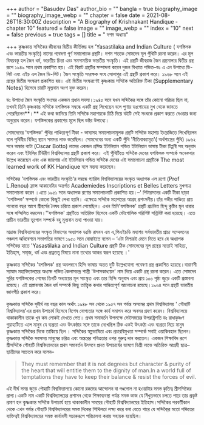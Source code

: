 +++
author = "Basudev Das"
author_bio = ""
bangla = true
biography_image = ""
biography_image_webp = ""
chapter = false
date = 2021-08-26T18:30:00Z
description = "A Biography of Krishnakant Handique - chapter 10"
featured = false
image = ""
image_webp = ""
index = "10"
next = false
previous = true
tags = []
title = " দশম অধ্যায়"

+++
কৃষ্ণকান্ত সন্দিকৈর জীবনের দ্বিতীয় কীর্তিস্তম্ভ হল 'Yasastilaka and Indian Culture ( যশস্তিলক এবং ভারতীয় সংস্কৃতি) নামের গবেষণা পূর্ণ সমালোচক গ্রন্থটি। দশম শতকে সোমদেব মূল পুঁথিটি রচনা করেন। এর মূল বিষয়বস্তু হল জৈন ধর্ম, ভারতীয় চিন্তা এবং সমসাময়িক ভারতীয় সংস্কৃতি। এই গ্রন্থটি জীবরাজ জৈন গ্রন্থমালার দ্বিতীয় গ্রন্থ রূপে ১৯৪৯ সনে প্রথম প্রকাশিত হয়। এই বিরাট গ্রন্থটির সম্পাদনা করেন দুজন বিখ্যাত পন্ডিত–ডঃ এ এন উপাধ্যে ডি-লিট এবং এইচ এল জৈন ডি-লিট। জৈন সংস্কৃতি সংরক্ষক সংঘ সোলাপুর এই গ্রন্থটি প্রকাশ করে। ১৯৬৮ সনে এই গ্রন্থের দ্বিতীয় সংস্করণ প্রকাশিত হয়। এই দ্বিতীয় সংস্করণেই কৃষ্ণকান্ত সন্দিকৈ অতিরিক্ত টিকা (Supplementary Notes) হিসেবে চারটি মূল্যবান অংশ যুক্ত করেন।

ডঃ উপাধ্যে জৈন সংস্কৃতি সংঘের একজন প্রধান সদস্য।১৯৪৫ সনে যখন সন্দিকৈর সঙ্গে তাঁর কোনো পরিচয় ছিল না, তখনই তিনি কৃষ্ণকান্ত সন্দিকৈ যশস্তিলক সম্বন্ধে একটি গ্রন্থ লিখেছেন বলে পুণায় ডঃগোডের মুখ থেকে জানতে পেরেছিলেন**।** এই কথা জানিয়ে তিনি সন্দিকৈ মহাশয়কে চিঠি দিয়ে বইটি সেই সংঘকে প্রকাশ করতে দেওয়ার জন্য অনুরোধ করেন। যশস্তিলকের প্রকাশের মূলে ছিল ডক্টর উপাধ্যে।

সোমদেবের 'যশস্তিলক' পুঁথির পাণ্ডিত্যপূর্ণ টীকা - ভাষ‍্যসহ সমালোচনামূলক গ্রন্থটি সন্দিকৈ মহাশয় ইংরেজিতে লিখেছিলেন বলে পৃথিবীর বিভিন্ন স্থানে সমাদর লাভ করেছিল। সোমদেবের অন্য একটি পুঁথি 'নীতিবাক্যামৃত'( অর্থশাস্ত্রের পুঁথি) ১৯৬২ সনে অস্কার বটো (Oscar Botto) নামের একজন প্রসিদ্ধ ইটালিয়ান পন্ডিত ইটালিয়ান ভাষায় টীকা টিপ্পনী সহ অনুবাদ করেন এবং ইটালির টিউরীণ বিশ্ববিদ্যালয় গ্ৰন্থটি প্রকাশ করে। এই পুঁথিটিতে সন্দিকৈ দেবের যশস্তিলক সম্পর্কে অনেকবার উল্লেখ করেছেন এবং এক জায়গায় এই ইটালিয়ান পন্ডিত সন্দিকৈ দেবের এই সমালোচনা গ্রন্থটিকে The most learned work of KK Handique বলে মন্তব্য করেছেন।

সন্দিকৈর 'যশস্তিলক এবং ভারতীয় সংস্কৃতি'র সম্বন্ধে প‍্যারিস বিশ্ববিদ্যালয়ের সংস্কৃত অধ্যাপক এল রণো (Prof L.Renou) ফ্রান্স আকাদেমির অন্তর্গত Academiedes Inscriptions et Belles Letters মুখপত্রে সমালোচনা করেন ।এতে ১৯৫১ সনে অধ্যাপক রণোর সমালোচনাটি প্রকাশিত হয়।–' পিটারসনের একটি টীকা ছাড়া 'যশস্তিলক' সম্পর্কে কোনো কিছুই লেখা হয়নি। এক্ষেত্রে সন্দিকৈ মহাশয়ের আগ্রহ প্রশংসনীয়।তাঁর গভীর পাণ্ডিত্য প্রায় পনেরো বছর আগে শ্রীহর্ষের নৈষধ চরিতে প্রকাশ পেয়েছিল। এখন তিনি'যশস্তিলক' গ্রন্থটি প্রচলিত হিন্দু কৃষ্টির মূল ধারার সঙ্গে সম্মিলিত করলেন।''যশস্তিলক' গ্রন্থটিতে অতিরিক্ত হিসেবে একটি ভৌগোলিক পরিশিষ্ট সন্নিবিষ্ট করা হয়েছে। এতে প্রাচীন ভারতীয় ভূগোল সম্পর্কে বহু মূল্যবান তথ্য পাওয়া যায়।

মাদ্রাজ বিশ্ববিদ্যালয়ের সংস্কৃত বিভাগের অধ্যাপক ডঃভি রাঘবন এম এ,পিএইচডি মহাশয় সর্বভারতীয় প্রাচ্য সম্মেলনের পঞ্চদশ অধিবেশনে সভাপতির ভাষণে ১৯৫০ সনে বোম্বাইতে বলেন – ‘এটা নিশ্চয়ই মেনে নিতে হবে যে অধ্যাপক সন্দিকৈর হাতে 'Yasastilaka and Indian Culture গ্রন্থটি ঠিক সোমদেবের মূল গ্রন্থের মতোই সাহিত্য, ইতিহা্‌স, সমা্‌জ, ধর্ম এবং প্রত্নতত্ত্ব বিষয়ে নানা তথ্যের আকর স্বরূপ হয়েছে ।'

কৃষ্ণকান্ত সন্দিকৈর 'যশস্তিলক' গ্রন্থ অবলম্বনে হিন্দি ভাষায় অন্তত দুটি উল্লেখযোগ্য গবেষণা গ্রন্থ প্রকাশিত হয়েছে।বারাণসী স‍্যাদ্বাদ মহাবিদ্যালয়ের অধ্যক্ষ পন্ডিত কৈলাসচন্দ্র শাস্ত্রী 'উপাসকাধ‍্যয়ন' নাম দিয়ে একটি গ্রন্থ রচনা করেন। এতে সোমদেব সুরির যশস্তিলকের শেষের তিনটি অধ্যায়ের মূল সাংস্কৃত এবং তার হিন্দি অনুবাদ এবং প্রায় ১০০ পৃষ্ঠা জুড়ে একটি প্রস্তাবনা রয়েছে। এই প্রস্তাবনায় জৈন ধর্ম সম্পর্কে কিছু তাত্ত্বিক কথার পাণ্ডিত্যপূর্ণ আলোচনা রয়েছে।১৯৬৪ সনে গ্রন্থটি ভারতীয় জ্ঞানপীঠ প্রকাশ করে।

কৃষ্ণকান্ত সন্দিকৈ সুদীর্ঘ নয় বছর কাল অর্থাৎ ১৯৪৮ সন থেকে ১৯৫৭ সন পর্যন্ত অসমের প্রথম বিশ্ববিদ্যালয় ' গৌহাটি বিশ্ববিদ্যালয়'এর প্রথম উপাচার্য হিসেবে বিশেষ যোগ্যতার সঙ্গে কার্য সমাপন করে অবসর গ্রহণ করেন। বিশ্ববিদ্যালয়ে থাকাকালীন তাকে খুব কম লোকই দেখতে পেত। প্রথম সমাবর্তন উপলক্ষে সেইসময়ের উপরাষ্ট্রপতি ডঃ রাধাকৃষ্ণণ গুয়াহাটিতে এলে মানুষ যে ব্যগ্রতা এবং উৎকন্ঠার সঙ্গে তাকে দেখেছিল ঠিক একই উৎকণ্ঠা এবং ব‍্যগ্ৰতা নিয়ে মানুষ কৃষ্ণকান্ত সন্দিকৈর দিকে তাকিয়ে ছিল । সন্দিকৈর স্বল্পভাষিতা এবং প্রচারবিমুখতা সম্পর্কে সবাই ওয়াকিবহাল ছিলেন।কৃষ্ণকান্ত সন্দিকৈ সবসময় মানুষের চরিত্র এবং অন্তরের পবিত্রতার ওপর গুরুত্ব দান করতেন। একজন শিক্ষাবিদ রূপে শ্রীসন্দিকৈ গৌহাটি বিশ্ববিদ্যালয়ের প্রথম সমাবর্তন উৎসবে প্রদত্ত উপাচার্যের ভাষণে ডিগ্রী লাভে অতিরিক্ত আগ্রহী ছাত্র–ছাত্রীদের সচেতন করে বলেন–

> They must remember that it is not degrees but character & purity of the heart that will entitle them to the dignity of man.In a world full of temptations they have to keep their balance & resist the forces of evil.

এই দীর্ঘ সময় জুড়ে গৌহাটি বিশ্ববিদ্যালয়ে কোনো রকমের আন্দোলন বা গণ্ডগোল না হওয়াটার সমস্ত কৃতিত্ব শ্রীসন্দিকৈর প্রাপ্য।একটি নাম একটি বিশ্ববিদ্যালয়ের প্রশাসন থেকে শিক্ষাব্যবস্থা পর্যন্ত সমস্ত কাজ যে নিঁখুতভাবে চলতে পারে তার প্রকৃষ্ট প্রমাণ হল কৃ্ষ্ণকান্ত সন্দিকৈ উপাচার্য হয়ে থাকাকালীন সময়ের গৌহাটি বিশ্ববিদ্যালয়ের ইতিহাস।সন্দিকৈর পরবর্তীকাল থেকে এখন পর্যন্ত গৌহাটি বিশ্ববিদ্যালয়ের সমস্ত দিকের শিথিলতা লক্ষ্য করে বলা যেতে পারে যে সন্দিকৈ্র মতো পন্ডিতের ব্যক্তিত্বই বিশ্ববিদ্যালয়ের সমস্ত কার্যাবলী সচারুরূপে পরিচালনা করায় সহায়ক হয়েছিল।